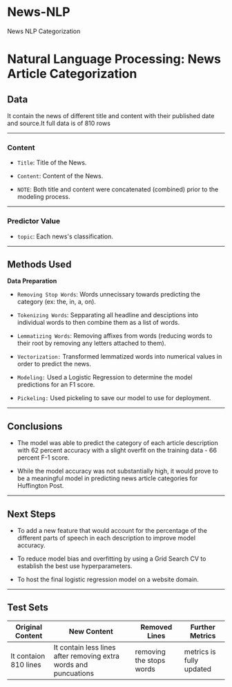 # News-NLP 
News NLP Categorization

# Natural Language Processing: News Article Categorization
## Data 
It contain the news of different title and content with their published date and source.It full data is of 810 rows  

---

### Content

* `Title`: Title of the News.

* `Content`: Content of the News.

* `NOTE`: Both title and content were concatenated (combined) prior to the modeling process.


---

### Predictor Value

* `topic`: Each news's classification.


---

## Methods Used 

**Data Preparation**
 
* `Removing Stop Words`: Words unnecissary towards predicting the category (ex: the, in, a, on). 


* `Tokenizing Words`: Sepparating all headline and desciptions into individual words to then combine them as a list of words.

* `Lemmatizing Words`: Removing affixes from words (reducing words to their root by removing any letters attached to them).

* `Vectorization:` Transformed lemmatized words into numerical values in order to predict the news.

* `Modeling:` Used a Logistic Regression to determine the model predictions for an F1 score.

* `Pickeling:` Used pickeling to save our model to use for deployment.


---

## Conclusions

* The model was able to predict the category of each article description with 62 percent accuracy with a slight overfit on the training data - 66 percent F-1 score. 

* While the model accuracy was not substantially high, it would prove to be a meaningful model in predicting news article categories for Huffington Post.


---

## Next Steps 

* To add a new feature that would account for the percentage of the different parts of speech in each description to improve model accuracy.

* To reduce model bias and overfitting by using a Grid Search CV to establish the best use hyperparameters.

* To host the final logistic regression model on a website domain. 


--- 
## Test Sets 
| Original Content |New Content | Removed Lines | Further Metrics |
|------------------|------------|---------------|-----------------|
| It contaion 810 lines| It contain less lines after removing extra words and puncuations | removing the stops words   | metrics is fully updated         |









